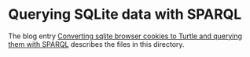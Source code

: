# Querying SQLite data with SPARQL
The blog entry [Converting sqlite browser cookies to Turtle and querying them with SPARQL](http://www.bobdc.com/blog/sqlite/) describes the files in this directory.
